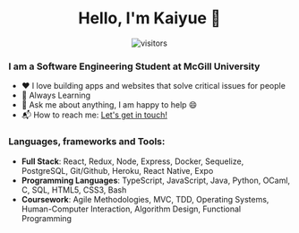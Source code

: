 <p>
  <h1 align="center"><b>Hello, I'm Kaiyue 👋</b></h1>
</p>

<p align="center">
    <img align="center" alt="visitors" src="https://gpvc.arturio.dev/kaiyue0329" />
</p>

### I am a Software Engineering Student at McGill University
- :heart:  I love building apps and websites that solve critical issues for people
- :seedling:  Always Learning
- 💬 Ask me about anything, I am happy to help :smile:
- :mailbox_with_mail: How to reach me: [Let's get in touch!](https://www.linkedin.com/in/kaiyue-pan/)


### Languages, frameworks and Tools: 
* **Full Stack**: React, Redux, Node, Express, Docker, Sequelize, PostgreSQL, Git/Github, Heroku, React Native, Expo 
* **Programming Languages**: TypeScript, JavaScript, Java, Python, OCaml, C, SQL, HTML5, CSS3, Bash
* **Coursework**: Agile Methodologies, MVC, TDD, Operating Systems, Human-Computer Interaction, Algorithm Design, Functional Programming
